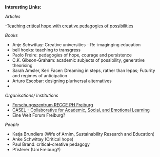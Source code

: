 **Interesting Links:**

*Articles*

-[Teaching critical hope with creative pedagogies of possibilities](https://www.tandfonline.com/doi/full/10.1080/14681366.2023.2187439)


*Books*
- Anje Schwittay: Creative universities - Re-imaginging education
- bell hooks: teaching to transgress
- Paolo Freire: pedagogies of hope, courage and persistence
- C.K. Gibson-Graham: academic subjects of possibility, generative theorising
- Sarah Amsler, Keri Facer: Dreaming in steps, rather than lepas; Futurity and regimes of anticipation
- Arturo Escobar: designing pluriversal alternatives
- 

*Organisations/ Institutions*

- [Forschungszentrum RECCE PH Freiburg](https://www.ph-freiburg.de/recce.html)
- [CASEL - Collaborative for Academic, Social, and Emotional Learning](https://casel.org/)
- Eine Welt Forum Freiburg?



*People*

- Katja Brundiers (Wife of Arnim, Sustainability Research and Education)
- Anke Schwittay (Critical hope)
- Paul Brand: critical-creative pedagogy
- Pfisterer (Uni Freiburg?)
